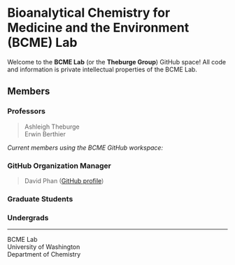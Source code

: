 # Bioanalytical Chemistry for Medicine and the Environment (BCME) Lab 
Welcome to the **BCME Lab** (or the **Theburge Group**)  GitHub space! All code and information is private intellectual properties of the BCME Lab.

## Members
### Professors
> Ashleigh Theburge  
> Erwin Berthier  

*Current members using the BCME GitHub workspace:*  

### GitHub Organization Manager
> David Phan ([GitHub profile](https://github.com/GPA0VERKD))

### Graduate Students
> 

### Undergrads
> 

___

BCME Lab  
University of Washington  
Department of Chemistry  
